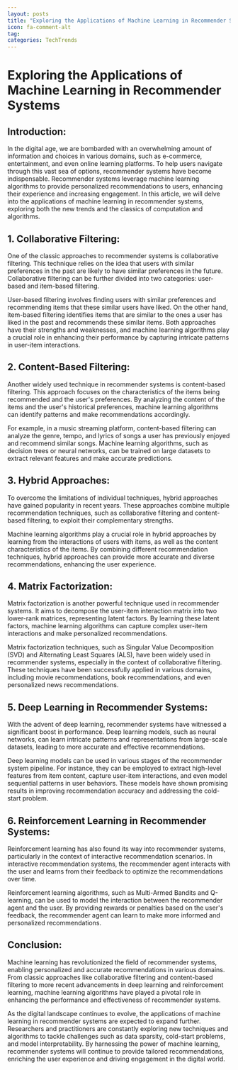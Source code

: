 ```yaml
---
layout: posts
title: "Exploring the Applications of Machine Learning in Recommender Systems"
icon: fa-comment-alt
tag:      
categories: TechTrends
---
```



# Exploring the Applications of Machine Learning in Recommender Systems

## Introduction:
In the digital age, we are bombarded with an overwhelming amount of information and choices in various domains, such as e-commerce, entertainment, and even online learning platforms. To help users navigate through this vast sea of options, recommender systems have become indispensable. Recommender systems leverage machine learning algorithms to provide personalized recommendations to users, enhancing their experience and increasing engagement. In this article, we will delve into the applications of machine learning in recommender systems, exploring both the new trends and the classics of computation and algorithms.

## 1. Collaborative Filtering:
One of the classic approaches to recommender systems is collaborative filtering. This technique relies on the idea that users with similar preferences in the past are likely to have similar preferences in the future. Collaborative filtering can be further divided into two categories: user-based and item-based filtering.

User-based filtering involves finding users with similar preferences and recommending items that these similar users have liked. On the other hand, item-based filtering identifies items that are similar to the ones a user has liked in the past and recommends these similar items. Both approaches have their strengths and weaknesses, and machine learning algorithms play a crucial role in enhancing their performance by capturing intricate patterns in user-item interactions.

## 2. Content-Based Filtering:
Another widely used technique in recommender systems is content-based filtering. This approach focuses on the characteristics of the items being recommended and the user's preferences. By analyzing the content of the items and the user's historical preferences, machine learning algorithms can identify patterns and make recommendations accordingly.

For example, in a music streaming platform, content-based filtering can analyze the genre, tempo, and lyrics of songs a user has previously enjoyed and recommend similar songs. Machine learning algorithms, such as decision trees or neural networks, can be trained on large datasets to extract relevant features and make accurate predictions.

## 3. Hybrid Approaches:
To overcome the limitations of individual techniques, hybrid approaches have gained popularity in recent years. These approaches combine multiple recommendation techniques, such as collaborative filtering and content-based filtering, to exploit their complementary strengths.

Machine learning algorithms play a crucial role in hybrid approaches by learning from the interactions of users with items, as well as the content characteristics of the items. By combining different recommendation techniques, hybrid approaches can provide more accurate and diverse recommendations, enhancing the user experience.

## 4. Matrix Factorization:
Matrix factorization is another powerful technique used in recommender systems. It aims to decompose the user-item interaction matrix into two lower-rank matrices, representing latent factors. By learning these latent factors, machine learning algorithms can capture complex user-item interactions and make personalized recommendations.

Matrix factorization techniques, such as Singular Value Decomposition (SVD) and Alternating Least Squares (ALS), have been widely used in recommender systems, especially in the context of collaborative filtering. These techniques have been successfully applied in various domains, including movie recommendations, book recommendations, and even personalized news recommendations.

## 5. Deep Learning in Recommender Systems:
With the advent of deep learning, recommender systems have witnessed a significant boost in performance. Deep learning models, such as neural networks, can learn intricate patterns and representations from large-scale datasets, leading to more accurate and effective recommendations.

Deep learning models can be used in various stages of the recommender system pipeline. For instance, they can be employed to extract high-level features from item content, capture user-item interactions, and even model sequential patterns in user behaviors. These models have shown promising results in improving recommendation accuracy and addressing the cold-start problem.

## 6. Reinforcement Learning in Recommender Systems:
Reinforcement learning has also found its way into recommender systems, particularly in the context of interactive recommendation scenarios. In interactive recommendation systems, the recommender agent interacts with the user and learns from their feedback to optimize the recommendations over time.

Reinforcement learning algorithms, such as Multi-Armed Bandits and Q-learning, can be used to model the interaction between the recommender agent and the user. By providing rewards or penalties based on the user's feedback, the recommender agent can learn to make more informed and personalized recommendations.

## Conclusion:
Machine learning has revolutionized the field of recommender systems, enabling personalized and accurate recommendations in various domains. From classic approaches like collaborative filtering and content-based filtering to more recent advancements in deep learning and reinforcement learning, machine learning algorithms have played a pivotal role in enhancing the performance and effectiveness of recommender systems.

As the digital landscape continues to evolve, the applications of machine learning in recommender systems are expected to expand further. Researchers and practitioners are constantly exploring new techniques and algorithms to tackle challenges such as data sparsity, cold-start problems, and model interpretability. By harnessing the power of machine learning, recommender systems will continue to provide tailored recommendations, enriching the user experience and driving engagement in the digital world.
